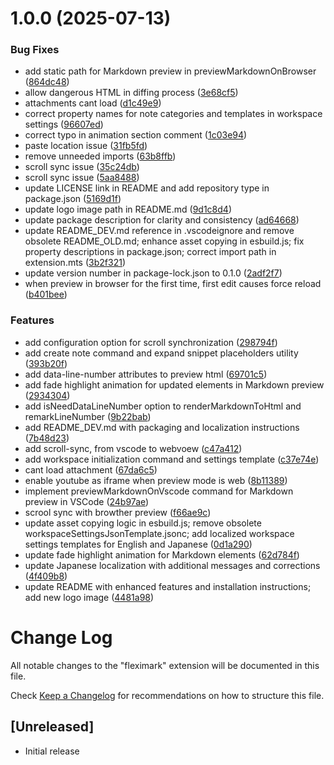 # 1.0.0 (2025-07-13)


### Bug Fixes

* add static path for Markdown preview in previewMarkdownOnBrowser ([864dc48](https://github.com/Kashiwade-music/fleximark/commit/864dc484f18d8351d342c78fdd42eb9fc6d4207f))
* allow dangerous HTML in diffing process ([3e68cf5](https://github.com/Kashiwade-music/fleximark/commit/3e68cf5181896d9e2b39a4e3c965ba6288796d93))
* attachments cant load ([d1c49e9](https://github.com/Kashiwade-music/fleximark/commit/d1c49e981f69f32358b6bfc78747284955740858))
* correct property names for note categories and templates in workspace settings ([96607ed](https://github.com/Kashiwade-music/fleximark/commit/96607ed2763fe8248e34f6238e1595f4dac20fac))
* correct typo in animation section comment ([1c03e94](https://github.com/Kashiwade-music/fleximark/commit/1c03e9403c96f7f02cf0a8d63414763431e8a874))
* paste location issue ([31fb5fd](https://github.com/Kashiwade-music/fleximark/commit/31fb5fd9059e1003ba00fa444ae93baddac940db))
* remove unneeded imports ([63b8ffb](https://github.com/Kashiwade-music/fleximark/commit/63b8ffb0e55e6cf7f587211ed09471ded32e2b4c))
* scroll sync issue ([35c24db](https://github.com/Kashiwade-music/fleximark/commit/35c24db9e105fc3b4904af2983bda17f696093d6))
* scroll sync issue ([5aa8488](https://github.com/Kashiwade-music/fleximark/commit/5aa84887923bafb0cb9c0c676b561013cbe51028))
* update LICENSE link in README and add repository type in package.json ([5169d1f](https://github.com/Kashiwade-music/fleximark/commit/5169d1f95b49b20a372180e895ed557c9fecd223))
* update logo image path in README.md ([9d1c8d4](https://github.com/Kashiwade-music/fleximark/commit/9d1c8d4fa3c996b36239176664fb7d5e1dcfbf38))
* update package description for clarity and consistency ([ad64668](https://github.com/Kashiwade-music/fleximark/commit/ad64668ac46cd6cd0559c69d97bd6c2af6fac0fc))
* update README_DEV.md reference in .vscodeignore and remove obsolete README_OLD.md; enhance asset copying in esbuild.js; fix property descriptions in package.json; correct import path in extension.mts ([3b2f321](https://github.com/Kashiwade-music/fleximark/commit/3b2f321658296687220ad56ec3e1e7a698bc505e))
* update version number in package-lock.json to 0.1.0 ([2adf2f7](https://github.com/Kashiwade-music/fleximark/commit/2adf2f7bc7eaedfcf0bc835c9564b43dc1956f20))
* when preview in browser for the first time, first edit causes force reload ([b401bee](https://github.com/Kashiwade-music/fleximark/commit/b401bee59b1f0468f3361d348b056626ee894b85))


### Features

* add configuration option for scroll synchronization ([298794f](https://github.com/Kashiwade-music/fleximark/commit/298794f04b355c65f643dba97c58cb36c992f38a))
* add create note command and expand snippet placeholders utility ([393b20f](https://github.com/Kashiwade-music/fleximark/commit/393b20f761d6dc864507ee0b92f68d7b28e105b5))
* add data-line-number attributes to preview html ([69701c5](https://github.com/Kashiwade-music/fleximark/commit/69701c53c82db888830fb75d56b5afcca907c47d))
* add fade highlight animation for updated elements in Markdown preview ([2934304](https://github.com/Kashiwade-music/fleximark/commit/293430416a9e124e92581f70cccc948d33c8a5b1))
* add isNeedDataLineNumber option to renderMarkdownToHtml and remarkLineNumber ([9b22bab](https://github.com/Kashiwade-music/fleximark/commit/9b22bab0120af65ec1b2e6399b9cf20a2274ba4a))
* add README_DEV.md with packaging and localization instructions ([7b48d23](https://github.com/Kashiwade-music/fleximark/commit/7b48d23efe4464b870ea1dd52251ecb3277c635a))
* add scroll-sync, from vscode to webvoew ([c47a412](https://github.com/Kashiwade-music/fleximark/commit/c47a4124e5ac2367a62926da545a800197c0dcdd))
* add workspace initialization command and settings template ([c37e74e](https://github.com/Kashiwade-music/fleximark/commit/c37e74efa15c4c32592e0e82794f82f848e63e4b))
* cant load attachment ([67da6c5](https://github.com/Kashiwade-music/fleximark/commit/67da6c5dc3ed9857b44c71554e8ad462c4e15173))
* enable youtube as iframe when preview mode is web ([8b11389](https://github.com/Kashiwade-music/fleximark/commit/8b1138923a97675fe8781bfdf8c90205ec5b47fe))
* implement previewMarkdownOnVscode command for Markdown preview in VSCode ([24b97ae](https://github.com/Kashiwade-music/fleximark/commit/24b97ae2d56fa38d90f4d37807d4b7ec7a8109ce))
* scrool sync with browther preview ([f66ae9c](https://github.com/Kashiwade-music/fleximark/commit/f66ae9c3b9f4196a05dcfca8312e7979182907b6))
* update asset copying logic in esbuild.js; remove obsolete workspaceSettingsJsonTemplate.jsonc; add localized workspace settings templates for English and Japanese ([0d1a290](https://github.com/Kashiwade-music/fleximark/commit/0d1a290cbff77aa5c91f3abfcaed7c2d8153b0b4))
* update fade highlight animation for Markdown elements ([62d784f](https://github.com/Kashiwade-music/fleximark/commit/62d784f7d9f6a9e1991bf8989e42c7ef2682a7a9))
* update Japanese localization with additional messages and corrections ([4f409b8](https://github.com/Kashiwade-music/fleximark/commit/4f409b82a2326074673a655a5254dfa6810ee4a6))
* update README with enhanced features and installation instructions; add new logo image ([4481a98](https://github.com/Kashiwade-music/fleximark/commit/4481a98d16ed98604fe060aac0b720c2676b8328))

# Change Log

All notable changes to the "fleximark" extension will be documented in this file.

Check [Keep a Changelog](http://keepachangelog.com/) for recommendations on how to structure this file.

## [Unreleased]

- Initial release
